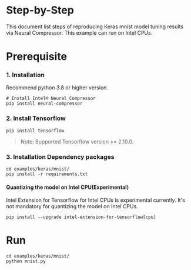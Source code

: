 Step-by-Step
============

This document list steps of reproducing Keras mnist model tuning results via Neural Compressor.
This example can run on Intel CPUs.

# Prerequisite

### 1. Installation
Recommend python 3.8 or higher version.

```shell
# Install Intel® Neural Compressor
pip install neural-compressor
```

### 2. Install Tensorflow
```shell
pip install tensorflow
```
> Note: Supported Tensorflow version >= 2.10.0.

### 3. Installation Dependency packages
```shell
cd examples/keras/mnist/
pip install -r requirements.txt
```

#### Quantizing the model on Intel CPU(Experimental)
Intel Extension for Tensorflow for Intel CPUs is experimental currently. It's not mandatory for quantizing the model on Intel CPUs.

```shell
pip install --upgrade intel-extension-for-tensorflow[cpu]
```

# Run

  ```shell
  cd examples/keras/mnist/
  python mnist.py
  ```
